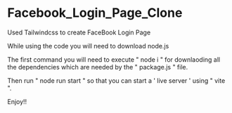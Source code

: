 # Facebook_Login_Page_Clone
Used Tailwindcss to create FaceBook Login Page

While using the code you will need to download node.js 

The first command you will need to execute " node i " for downlaoding all the dependencies which are needed by the " package.js " file.

Then run " node run start " so that you can start a ' live server ' using " vite ". 

Enjoy!!
